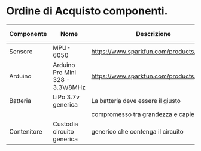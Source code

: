 # Ordine di Acquisto componenti.


Componente | Nome     	                      | Descrizione                                | Prezzo (Indicativo)
---------- | -------------------------------- | ------------------------------------------ | -------------------
Sensore    | MPU-6050   		      | https://www.sparkfun.com/products/11028    | 39.95$
Arduino    | Arduino Pro Mini 328 - 3.3V/8MHz | https://www.sparkfun.com/products/11114    | 9.95$
Batteria   | LiPo 3.7v generica		      | La batteria deve essere il giusto          | //
	   |				      |	compromesso tra grandezza e capienza       |
Contenitore| Custodia circuito generica       | generico che contenga il circuito	   | //
